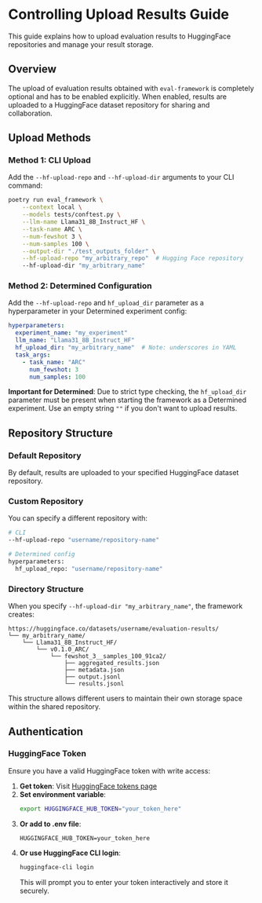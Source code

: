 # Controlling Upload Results Guide

This guide explains how to upload evaluation results to HuggingFace repositories and manage your result storage.

## Overview

The upload of evaluation results obtained with `eval-framework` is completely optional and has to be enabled explicitly. When enabled, results are uploaded to a HuggingFace dataset repository for sharing and collaboration.

## Upload Methods

### Method 1: CLI Upload

Add the `--hf-upload-repo` and `--hf-upload-dir` arguments to your CLI command:

```bash
poetry run eval_framework \
    --context local \
    --models tests/conftest.py \
    --llm-name Llama31_8B_Instruct_HF \
    --task-name ARC \
    --num-fewshot 3 \
    --num-samples 100 \
    --output-dir "./test_outputs_folder" \
    --hf-upload-repo "my_arbitrary_repo"  # Hugging Face repository
    --hf-upload-dir "my_arbitrary_name"
```

### Method 2: Determined Configuration

Add the `--hf-upload-repo` and `hf_upload_dir` parameter as a hyperparameter in your Determined experiment config:

```yaml
hyperparameters:
  experiment_name: "my_experiment"
  llm_name: "Llama31_8B_Instruct_HF"
  hf_upload_dir: "my_arbitrary_name"  # Note: underscores in YAML
  task_args:
    - task_name: "ARC"
      num_fewshot: 3
      num_samples: 100
```

**Important for Determined**: Due to strict type checking, the `hf_upload_dir` parameter must be present when starting the framework as a Determined experiment. Use an empty string `""` if you don't want to upload results.

## Repository Structure

### Default Repository

By default, results are uploaded to your specified HuggingFace dataset repository.

### Custom Repository

You can specify a different repository with:

```bash
# CLI
--hf-upload-repo "username/repository-name"

# Determined config
hyperparameters:
  hf_upload_repo: "username/repository-name"
```

### Directory Structure

When you specify `--hf-upload-dir "my_arbitrary_name"`, the framework creates:

```
https://huggingface.co/datasets/username/evaluation-results/
└── my_arbitrary_name/
    └── Llama31_8B_Instruct_HF/
        └── v0.1.0_ARC/
            └── fewshot_3__samples_100_91ca2/
                ├── aggregated_results.json
                ├── metadata.json
                ├── output.jsonl
                └── results.jsonl
```

This structure allows different users to maintain their own storage space within the shared repository.


## Authentication

### HuggingFace Token

Ensure you have a valid HuggingFace token with write access:

1. **Get token**: Visit [HuggingFace tokens page](https://huggingface.co/settings/tokens)
2. **Set environment variable**:
   ```bash
   export HUGGINGFACE_HUB_TOKEN="your_token_here"
   ```
3. **Or add to .env file**:
   ```
   HUGGINGFACE_HUB_TOKEN=your_token_here
   ```
4. **Or use HuggingFace CLI login**:
   ```bash
   huggingface-cli login
   ```
   This will prompt you to enter your token interactively and store it securely.
